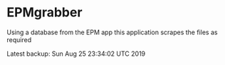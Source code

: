 # EPMgrabber
Using a database from the EPM app this application scrapes the files as required


Latest backup: Sun Aug 25 23:34:02 UTC 2019
